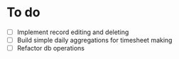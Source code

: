 # To do

- [ ] Implement record editing and deleting
- [ ] Build simple daily aggregations for timesheet making
- [ ] Refactor db operations